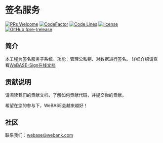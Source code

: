 # 签名服务
[![PRs Welcome](https://img.shields.io/badge/PRs-welcome-brightgreen.svg?style=flat-square)](https://webasedoc.readthedocs.io/zh_CN/latest/docs/WeBASE/CONTRIBUTING.html)
[![CodeFactor](https://www.codefactor.io/repository/github/webankfintech/webase-sign/badge)](https://www.codefactor.io/repository/github/webankfintech/webase-sign)
[![Code Lines](https://tokei.rs/b1/github/WeBankFinTech/WeBASE-Sign?category=code)](https://github.com/WeBankFinTech/WeBASE-Sign)
[![license](http://img.shields.io/badge/license-Apache%20v2-blue.svg)](http://www.apache.org/licenses/)
[![GitHub (pre-)release](https://img.shields.io/github/release/WeBankFinTech/WeBASE-Sign/all.svg)](https://github.com/WeBankFinTech/WeBASE-Sign/releases)

## 简介
本工程为签名服务子系统。功能：管理公私钥、对数据进行签名。 详细介绍请查看[WeBASE-Sign在线文档](https://webasedoc.readthedocs.io/zh_CN/latest/docs/WeBASE-Sign/index.html)

## 贡献说明
请阅读我们的贡献文档，了解如何贡献代码，并提交你的贡献。

希望在您的参与下，WeBASE会越来越好！

## 社区
联系我们：webase@webank.com
